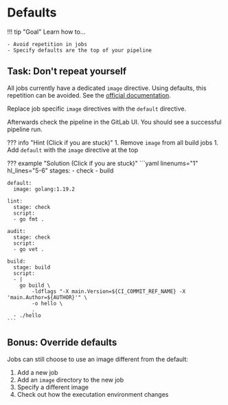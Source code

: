 # Defaults

!!! tip "Goal"
    Learn how to...

    - Avoid repetition in jobs
    - Specify defaults are the top of your pipeline

## Task: Don't repeat yourself

All jobs currently have a dedicated `image` directive. Using defaults, this repetition can be avoided. See the [official documentation](https://docs.gitlab.com/ee/ci/yaml/#default).

Replace job specific `image` directives with the `default` directive.

Afterwards check the pipeline in the GitLab UI. You should see a successful pipeline run.

??? info "Hint (Click if you are stuck)"
    1. Remove `image` from all build jobs
    1. Add `default` with the `image` directive at the top

??? example "Solution (Click if you are stuck)"
    ```yaml linenums="1" hl_lines="5-6"
    stages:
    - check
    - build

    default:
      image: golang:1.19.2

    lint:
      stage: check
      script:
      - go fmt .

    audit:
      stage: check
      script:
      - go vet .

    build:
      stage: build
      script:
      - |
        go build \
            -ldflags "-X main.Version=${CI_COMMIT_REF_NAME} -X 'main.Author=${AUTHOR}'" \
            -o hello \
            .
      - ./hello
    ```

## Bonus: Override defaults

Jobs can still choose to use an image different from the default:

1. Add a new job
1. Add an `image` directory to the new job
1. Specify a different image
1. Check out how the executation environment changes